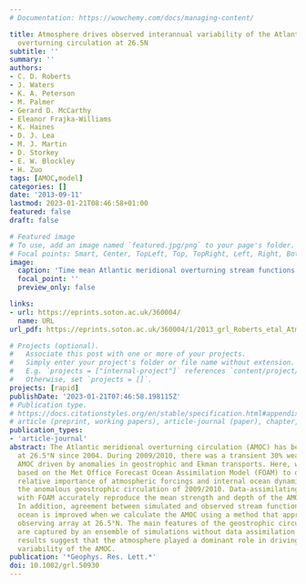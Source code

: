 ```yaml
---
# Documentation: https://wowchemy.com/docs/managing-content/

title: Atmosphere drives observed interannual variability of the Atlantic meridional
  overturning circulation at 26.5N
subtitle: ''
summary: ''
authors:
- C. D. Roberts
- J. Waters
- K. A. Peterson
- M. Palmer
- Gerard D. McCarthy
- Eleanor Frajka-Williams
- K. Haines
- D. J. Lea
- M. J. Martin
- D. Storkey
- E. W. Blockley
- H. Zuo
tags: [AMOC,model]
categories: []
date: '2013-09-11'
lastmod: 2023-01-21T08:46:58+01:00
featured: false
draft: false

# Featured image
# To use, add an image named `featured.jpg/png` to your page's folder.
# Focal points: Smart, Center, TopLeft, Top, TopRight, Left, Right, BottomLeft, Bottom, BottomRight.
image:
  caption: 'Time mean Atlantic meridional overturning stream functions at 26.5°N from RAPID (black in Figures 1a, 1b, and 1c) compared with overturning in ASSIM-3DVAR calculated using different methods: (a) Stream functions calculated using model velocities (blue). (b) Stream functions calculated using the RAPID-style method and a geostrophic reference depth of 4740 m (red). (c) Stream functions calculated using the RAPID-style method referenced to model velocities at 1000 m (dashed red line) compared with the mean profile (blue line) redrawn from Figure 1a. All calculations are for the period of January 2004 to December 2010, and hatching indicates a range of ±1 standard deviation calculated from monthly mean values.'
  focal_point: ''
  preview_only: false

links:
- url: https://eprints.soton.ac.uk/360004/
  name: URL
url_pdf: https://eprints.soton.ac.uk/360004/1/2013_grl_Roberts_etal_Atmosphere_drives_interannual_variability_AMOC.pdf

# Projects (optional).
#   Associate this post with one or more of your projects.
#   Simply enter your project's folder or file name without extension.
#   E.g. `projects = ["internal-project"]` references `content/project/deep-learning/index.md`.
#   Otherwise, set `projects = []`.
projects: [rapid]
publishDate: '2023-01-21T07:46:58.198115Z'
# Publication type.
# https://docs.citationstyles.org/en/stable/specification.html#appendix-iii-types
# article (preprint, working papers), article-journal (paper), chapter, dataset, document (catch all), motion_picture (video), post (post on online forum), post-weblog (post on blog), report (technical report, with container-title for chapter within larger report), software, thesis, citation-key (bibtex key) or citation-label (Ferr78, formatted as output label), doi, event-title (name of event), event-place (geographic location), keyword, language (e.g., en or de), license (copyright information), note (descriptive note), publisher, title, t
publication_types:
- 'article-journal'
abstract: The Atlantic meridional overturning circulation (AMOC) has been observed
  at 26.5°N since 2004. During 2009/2010, there was a transient 30% weakening of the
  AMOC driven by anomalies in geostrophic and Ekman transports. Here, we use simulations
  based on the Met Office Forecast Ocean Assimilation Model (FOAM) to diagnose the
  relative importance of atmospheric forcings and internal ocean dynamics in driving
  the anomalous geostrophic circulation of 2009/2010. Data-assimilating experiments
  with FOAM accurately reproduce the mean strength and depth of the AMOC at 26.5°N.
  In addition, agreement between simulated and observed stream functions in the deep
  ocean is improved when we calculate the AMOC using a method that approximates the
  observing array at 26.5°N. The main features of the geostrophic circulation anomaly
  are captured by an ensemble of simulations without data assimilation. These model
  results suggest that the atmosphere played a dominant role in driving recent interannual
  variability of the AMOC.
publication: '*Geophys. Res. Lett.*'
doi: 10.1002/grl.50930
---
```

